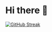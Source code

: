 # Hi there 👋
[![GitHub Streak](https://streak-stats.demolab.com?user=somsomso&theme=tokyonight&locale=ko)](https://git.io/streak-stats)
